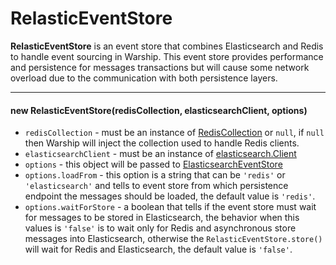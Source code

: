 # RelasticEventStore

**RelasticEventStore** is an event store that combines Elasticsearch and Redis to handle event sourcing in Warship. This event store provides performance and persistence for messages transactions but will cause some network overload due to the communication with both persistence layers.

---------------------------------

#### new RelasticEventStore(redisCollection, elasticsearchClient, options)

- `redisCollection` - must be an instance of [RedisCollection](api-documentation/redis-collection.md) or `null`, if `null` then Warship will inject the collection used to handle Redis clients.
- `elasticsearchClient` - must be an instance of [elasticsearch.Client](https://www.npmjs.com/package/elasticsearch)
- `options` - this object will be passed to [ElasticsearchEventStore](api-documentation/elasticsearch-event-store.md)
- `options.loadFrom` - this option is a string that can be `'redis'` or `'elasticsearch'` and tells to event store from which persistence endpoint the messages should be loaded, the default value is `'redis'`.
- `options.waitForStore` - a boolean that tells if the event store must wait for messages to be stored in Elasticsearch, the behavior when this values is `'false'` is to wait only for Redis and asynchronous store messages into Elasticsearch, otherwise the `RelasticEventStore.store()` will wait for Redis and Elasticsearch, the default value is `'false'`.